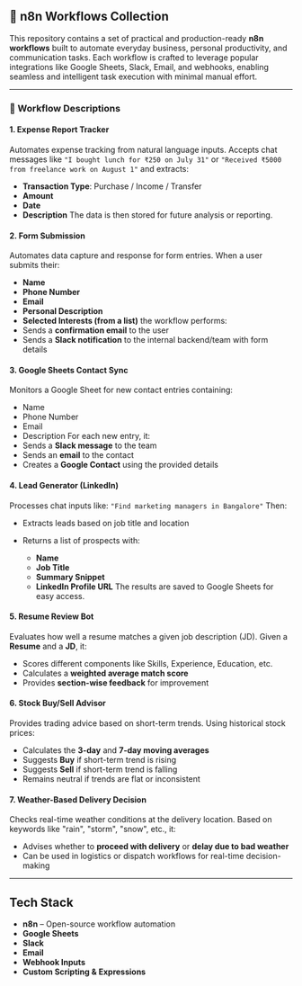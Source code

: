 ## 🧠 n8n Workflows Collection

This repository contains a set of practical and production-ready **n8n workflows** built to automate everyday business, personal productivity, and communication tasks. Each workflow is crafted to leverage popular integrations like Google Sheets, Slack, Email, and webhooks, enabling seamless and intelligent task execution with minimal manual effort.

---

### 📁 Workflow Descriptions

#### 1. **Expense Report Tracker**

Automates expense tracking from natural language inputs. Accepts chat messages like
`"I bought lunch for ₹250 on July 31"` or
`"Received ₹5000 from freelance work on August 1"`
and extracts:

* **Transaction Type**: Purchase / Income / Transfer
* **Amount**
* **Date**
* **Description**
  The data is then stored for future analysis or reporting.

#### 2. **Form Submission**

Automates data capture and response for form entries. When a user submits their:

* **Name**
* **Phone Number**
* **Email**
* **Personal Description**
* **Selected Interests (from a list)**
  the workflow performs:
* Sends a **confirmation email** to the user
* Sends a **Slack notification** to the internal backend/team with form details

#### 3. **Google Sheets Contact Sync**

Monitors a Google Sheet for new contact entries containing:

* Name
* Phone Number
* Email
* Description
  For each new entry, it:
* Sends a **Slack message** to the team
* Sends an **email** to the contact
* Creates a **Google Contact** using the provided details

#### 4. **Lead Generator (LinkedIn)**

Processes chat inputs like:
`"Find marketing managers in Bangalore"`
Then:

* Extracts leads based on job title and location
* Returns a list of prospects with:

  * **Name**
  * **Job Title**
  * **Summary Snippet**
  * **LinkedIn Profile URL**
    The results are saved to Google Sheets for easy access.

#### 5. **Resume Review Bot**

Evaluates how well a resume matches a given job description (JD).
Given a **Resume** and a **JD**, it:

* Scores different components like Skills, Experience, Education, etc.
* Calculates a **weighted average match score**
* Provides **section-wise feedback** for improvement

#### 6. **Stock Buy/Sell Advisor**

Provides trading advice based on short-term trends.
Using historical stock prices:

* Calculates the **3-day** and **7-day moving averages**
* Suggests **Buy** if short-term trend is rising
* Suggests **Sell** if short-term trend is falling
* Remains neutral if trends are flat or inconsistent

#### 7. **Weather-Based Delivery Decision**

Checks real-time weather conditions at the delivery location.
Based on keywords like "rain", "storm", "snow", etc., it:

* Advises whether to **proceed with delivery** or **delay due to bad weather**
* Can be used in logistics or dispatch workflows for real-time decision-making

---

## Tech Stack

* **n8n** – Open-source workflow automation
* **Google Sheets**
* **Slack**
* **Email**
* **Webhook Inputs**
* **Custom Scripting & Expressions**

